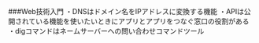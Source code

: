 ###Web技術入門
・DNSはドメイン名をIPアドレスに変換する機能
・APIは公開されている機能を使いたいときにアプリとアプリをつなぐ窓口の役割がある
・digコマンドはネームサーバーへの問い合わせコマンドツール
